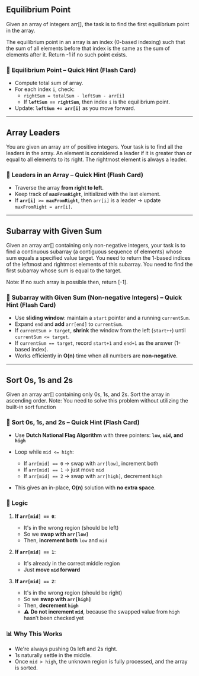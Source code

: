 ## Equilibrium Point
Given an array of integers arr[], the task is to find the first equilibrium point in the array.

The equilibrium point in an array is an index (0-based indexing) such that the sum of all elements before that index is the same as the sum of elements after it. Return -1 if no such point exists. 

### 🧠 **Equilibrium Point – Quick Hint (Flash Card)**

* Compute total sum of array.
* For each index `i`, check:
  - `rightSum = totalSum - leftSum - arr[i]`
  - If **`leftSum == rightSum`**, then index `i` is the equilibrium point.
* Update: **`leftSum += arr[i]`** as you move forward.

---
## Array Leaders
You are given an array arr of positive integers. 
Your task is to find all the leaders in the array. 
An element is considered a leader if it is greater than or equal to all elements to its right. 
The rightmost element is always a leader.

### 🧠 **Leaders in an Array – Quick Hint (Flash Card)**

* Traverse the array **from right to left**.
* Keep track of **`maxFromRight`**, initialized with the last element.
* If **`arr[i] >= maxFromRight`**, then `arr[i]` is a leader → update `maxFromRight = arr[i]`.

---
## Subarray with Given Sum
Given an array arr[] containing only non-negative integers, your task is to find a continuous subarray (a contiguous sequence of elements) whose sum equals a specified value target. 
You need to return the 1-based indices of the leftmost and rightmost elements of this subarray. 
You need to find the first subarray whose sum is equal to the target.

Note: If no such array is possible then, return [-1].

### 🧠 **Subarray with Given Sum (Non-negative Integers) – Quick Hint (Flash Card)**

* Use **sliding window**: maintain a `start` pointer and a running `currentSum`.
* Expand `end` and **add** `arr[end]` to `currentSum`.
* If `currentSum > target`, **shrink** the window from the left (`start++`) until `currentSum <= target`.
* If `currentSum == target`, record `start+1` and `end+1` as the answer (1-based index).
* Works efficiently in **O(n)** time when all numbers are **non-negative**.

---
## Sort 0s, 1s and 2s
Given an array arr[] containing only 0s, 1s, and 2s. Sort the array in ascending order.
Note: You need to solve this problem without utilizing the built-in sort function

### 🧠 **Sort 0s, 1s, and 2s – Quick Hint (Flash Card)**

* Use **Dutch National Flag Algorithm** with three pointers:
  **`low`, `mid`, and `high`**
* Loop while `mid <= high`:

  * If `arr[mid] == 0` → swap with `arr[low]`, increment both
  * If `arr[mid] == 1` → just move `mid`
  * If `arr[mid] == 2` → swap with `arr[high]`, decrement `high`

* This gives an in-place, **O(n)** solution with **no extra space**.

### 🔁 **Logic**

1. **If `arr[mid] == 0`**:

   * It's in the wrong region (should be left)
   * So we **swap with `arr[low]`**
   * Then, **increment both** `low` and `mid`

2. **If `arr[mid] == 1`**:

   * It's already in the correct middle region
   * Just **move `mid` forward**

3. **If `arr[mid] == 2`**:

   * It's in the wrong region (should be right)
   * So we **swap with `arr[high]`**
   * Then, **decrement `high`**
   * ⚠️ **Do not increment `mid`**, because the swapped value from `high` hasn’t been checked yet

### 📊 **Why This Works**

* We're always pushing 0s left and 2s right.
* 1s naturally settle in the middle.
* Once `mid > high`, the unknown region is fully processed, and the array is sorted.


